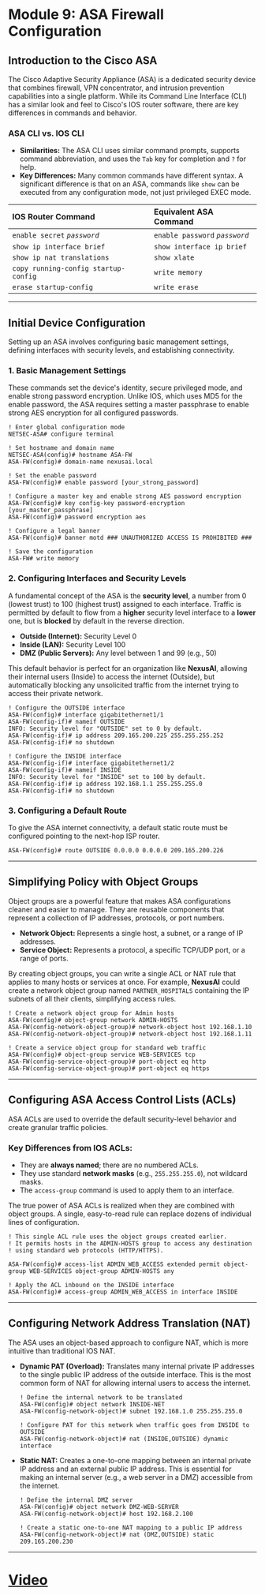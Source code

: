 # Module 9: ASA Firewall Configuration

## Introduction to the Cisco ASA

The Cisco Adaptive Security Appliance (ASA) is a dedicated security device that combines firewall, VPN concentrator, and intrusion prevention capabilities into a single platform. While its Command Line Interface (CLI) has a similar look and feel to Cisco's IOS router software, there are key differences in commands and behavior.

### ASA CLI vs. IOS CLI

  * **Similarities:** The ASA CLI uses similar command prompts, supports command abbreviation, and uses the `Tab` key for completion and `?` for help.
  * **Key Differences:** Many common commands have different syntax. A significant difference is that on an ASA, commands like `show` can be executed from any configuration mode, not just privileged EXEC mode.

| IOS Router Command | Equivalent ASA Command |
| :--- | :--- |
| `enable secret` *`password`* | `enable password` *`password`* |
| `show ip interface brief` | `show interface ip brief` |
| `show ip nat translations` | `show xlate` |
| `copy running-config startup-config` | `write memory` |
| `erase startup-config` | `write erase` |

-----

## Initial Device Configuration

Setting up an ASA involves configuring basic management settings, defining interfaces with security levels, and establishing connectivity.

### 1\. Basic Management Settings

These commands set the device's identity, secure privileged mode, and enable strong password encryption. Unlike IOS, which uses MD5 for the enable password, the ASA requires setting a master passphrase to enable strong AES encryption for all configured passwords.

```cli
! Enter global configuration mode
NETSEC-ASA# configure terminal

! Set hostname and domain name
NETSEC-ASA(config)# hostname ASA-FW
ASA-FW(config)# domain-name nexusai.local

! Set the enable password
ASA-FW(config)# enable password [your_strong_password]

! Configure a master key and enable strong AES password encryption
ASA-FW(config)# key config-key password-encryption [your_master_passphrase]
ASA-FW(config)# password encryption aes

! Configure a legal banner
ASA-FW(config)# banner motd ### UNAUTHORIZED ACCESS IS PROHIBITED ###

! Save the configuration
ASA-FW# write memory
```

### 2\. Configuring Interfaces and Security Levels

A fundamental concept of the ASA is the **security level**, a number from 0 (lowest trust) to 100 (highest trust) assigned to each interface. Traffic is permitted by default to flow from a **higher** security level interface to a **lower** one, but is **blocked** by default in the reverse direction.

  * **Outside (Internet):** Security Level 0
  * **Inside (LAN):** Security Level 100
  * **DMZ (Public Servers):** Any level between 1 and 99 (e.g., 50)

This default behavior is perfect for an organization like **NexusAI**, allowing their internal users (Inside) to access the internet (Outside), but automatically blocking any unsolicited traffic from the internet trying to access their private network.

```cli
! Configure the OUTSIDE interface
ASA-FW(config)# interface gigabitethernet1/1
ASA-FW(config-if)# nameif OUTSIDE
INFO: Security level for "OUTSIDE" set to 0 by default.
ASA-FW(config-if)# ip address 209.165.200.225 255.255.255.252
ASA-FW(config-if)# no shutdown

! Configure the INSIDE interface
ASA-FW(config-if)# interface gigabitethernet1/2
ASA-FW(config-if)# nameif INSIDE
INFO: Security level for "INSIDE" set to 100 by default.
ASA-FW(config-if)# ip address 192.168.1.1 255.255.255.0
ASA-FW(config-if)# no shutdown
```

### 3\. Configuring a Default Route

To give the ASA internet connectivity, a default static route must be configured pointing to the next-hop ISP router.

```cli
ASA-FW(config)# route OUTSIDE 0.0.0.0 0.0.0.0 209.165.200.226
```

-----

## Simplifying Policy with Object Groups

Object groups are a powerful feature that makes ASA configurations cleaner and easier to manage. They are reusable components that represent a collection of IP addresses, protocols, or port numbers.

  * **Network Object:** Represents a single host, a subnet, or a range of IP addresses.
  * **Service Object:** Represents a protocol, a specific TCP/UDP port, or a range of ports.

By creating object groups, you can write a single ACL or NAT rule that applies to many hosts or services at once. For example, **NexusAI** could create a network object group named `PARTNER_HOSPITALS` containing the IP subnets of all their clients, simplifying access rules.

```cli
! Create a network object group for Admin hosts
ASA-FW(config)# object-group network ADMIN-HOSTS
ASA-FW(config-network-object-group)# network-object host 192.168.1.10
ASA-FW(config-network-object-group)# network-object host 192.168.1.11

! Create a service object group for standard web traffic
ASA-FW(config)# object-group service WEB-SERVICES tcp
ASA-FW(config-service-object-group)# port-object eq http
ASA-FW(config-service-object-group)# port-object eq https
```

-----

## Configuring ASA Access Control Lists (ACLs)

ASA ACLs are used to override the default security-level behavior and create granular traffic policies.

### Key Differences from IOS ACLs:

  * They are **always named**; there are no numbered ACLs.
  * They use standard **network masks** (e.g., `255.255.255.0`), not wildcard masks.
  * The `access-group` command is used to apply them to an interface.

The true power of ASA ACLs is realized when they are combined with object groups. A single, easy-to-read rule can replace dozens of individual lines of configuration.

```cli
! This single ACL rule uses the object groups created earlier.
! It permits hosts in the ADMIN-HOSTS group to access any destination
! using standard web protocols (HTTP/HTTPS).

ASA-FW(config)# access-list ADMIN_WEB_ACCESS extended permit object-group WEB-SERVICES object-group ADMIN-HOSTS any

! Apply the ACL inbound on the INSIDE interface
ASA-FW(config)# access-group ADMIN_WEB_ACCESS in interface INSIDE
```

-----

## Configuring Network Address Translation (NAT)

The ASA uses an object-based approach to configure NAT, which is more intuitive than traditional IOS NAT.

  * **Dynamic PAT (Overload):** Translates many internal private IP addresses to the single public IP address of the outside interface. This is the most common form of NAT for allowing internal users to access the internet.

    ```cli
    ! Define the internal network to be translated
    ASA-FW(config)# object network INSIDE-NET
    ASA-FW(config-network-object)# subnet 192.168.1.0 255.255.255.0

    ! Configure PAT for this network when traffic goes from INSIDE to OUTSIDE
    ASA-FW(config-network-object)# nat (INSIDE,OUTSIDE) dynamic interface
    ```

  * **Static NAT:** Creates a one-to-one mapping between an internal private IP address and an external public IP address. This is essential for making an internal server (e.g., a web server in a DMZ) accessible from the internet.

    ```cli
    ! Define the internal DMZ server
    ASA-FW(config)# object network DMZ-WEB-SERVER
    ASA-FW(config-network-object)# host 192.168.2.100

    ! Create a static one-to-one NAT mapping to a public IP address
    ASA-FW(config-network-object)# nat (DMZ,OUTSIDE) static 209.165.200.230
    ```

---

# [Video](https://youtu.be/bY-idB1GmPc)

